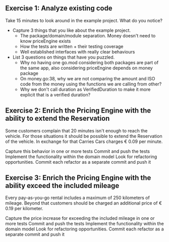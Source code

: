 ## Exercise 1: Analyze existing code

Take 15 minutes to look around in the example project. What do you notice?

- Capture 3 things that you like about the example project.
    - The package/domain/module separation. Money doesn't need to know priceEngine exists
    - How the tests are written + their testing coverage
    - Well established interfaces with really clear behaviours
- List 3 questions on things that have you puzzled.
    - Why no having one go.mod considering both packages are part of the same app, also considering priceEngine depends on money package
    - On money.go:38, why we are not comparing the amount and ISO code from the money using the functions we are calling from other?
    - Why we don't call duration as VerifiedDuration to make it more explicit that is a verified duration?


## Exercise 2: Enrich the Pricing Engine with the ability to extend the Reservation

Some customers complain that 20 minutes isn't enough to reach the vehicle. 
For those situations it should be possible to extend the Reservation of the vehicle. 
In exchange for that Carries Cars charges € 0.09 per minute.

Capture this behavior in one or more tests
Commit and push the tests
Implement the functionality within the domain model
Look for refactoring opportunities. Commit each refactor as a separate commit and push it


## Exercise 3: Enrich the Pricing Engine with the ability exceed the included mileage

Every pay-as-you-go rental includes a maximum of 250 kilometers of mileage. 
Beyond that customers should be charged an additional price of € 0.19 per kilometer.

Capture the price increase for exceeding the included mileage in one or more tests
Commit and push the tests
Implement the functionality within the domain model
Look for refactoring opportunities. Commit each refactor as a separate commit and push it
